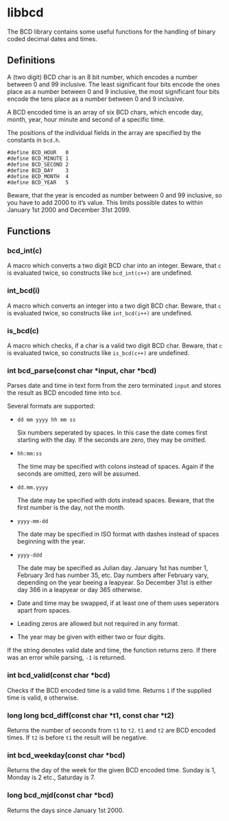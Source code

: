 # libbcd

The BCD library contains some useful functions for the handling of binary coded decimal dates and times.

## Definitions

A (two digit) BCD char is an 8 bit number, which encodes a number between 0 and 99 inclusive.
The least significant four bits encode the ones place as a number between 0 and 9 inclusive, the most significant four bits encode the tens place as a number between 0 and 9 inclusive.

A BCD encoded time is an array of six BCD chars, which encode day, month, year, hour minute and second of a specific time.

The positions of the individual fields in the array are specified by the constants in `bcd.h`.

    #define BCD_HOUR   0
    #define BCD_MINUTE 1
    #define BCD_SECOND 2
    #define BCD_DAY    3
    #define BCD_MONTH  4
    #define BCD_YEAR   5

Beware, that the year is encoded as number between 0 and 99 inclusive, so you have to add 2000 to it’s value.
This limits possible dates to within January 1st 2000 and December 31st 2099.

## Functions

### bcd_int(c)

A macro which converts a two digit BCD char into an integer.
Beware, that `c` is evaluated twice, so constructs like `bcd_int(c++)` are undefined.

### int_bcd(i)

A macro which converts an integer into a two digit BCD char.
Beware, that `c` is evaluated twice, so constructs like `int_bcd(i++)` are undefined.

### is_bcd(c)

A macro which checks, if a char is a valid two digit BCD char.
Beware, that `c` is evaluated twice, so constructs like `is_bcd(c++)` are undefined.

### int bcd_parse(const char *input, char *bcd)

Parses date and time in text form from the zero terminated `input` and stores the result as BCD encoded time into `bcd`.

Several formats are supported:

* `dd mm yyyy hh mm ss`

  Six numbers seperated by spaces.
  In this case the date comes first starting with the day.
  If the seconds are zero, they may be omitted.

* `hh:mm:ss`

  The time may be specified with colons instead of spaces.
  Again if the seconds are omitted, zero will be assumed.

* `dd.mm.yyyy`

  The date may be specified with dots instead spaces.
  Beware, that the first number is the day, not the month.

* `yyyy-mm-dd`

  The date may be specified in ISO format with dashes instead of spaces beginning with the year.

* `yyyy-ddd`

  The date may be specified as Julian day.
  January 1st has number 1, February 3rd has number 35, etc.
  Day numbers after February vary, depending on the year beeing a leapyear.
  So December 31st is either day 366 in a leapyear or day 365 otherwise.

* Date and time may be swapped, if at least one of them uses seperators apart from spaces.

* Leading zeros are allowed but not required in any format.

* The year may be given with either two or four digits.

If the string denotes valid date and time, the function returns zero.
If there was an error while parsing, `-1` is returned.

### int bcd_valid(const char *bcd)

Checks if the BCD encoded time is a valid time.
Returns `1` if the supplied time is valid, `0` otherwise.

### long long bcd_diff(const char *t1, const char *t2)

Returns the number of seconds from `t1` to `t2`.
`t1` and `t2` are BCD encoded times.
If `t2` is before `t1` the result will be negative.

### int bcd_weekday(const char *bcd)

Returns the day of the week for the given BCD encoded time.
Sunday is 1, Monday is 2 etc., Saturday is 7.

### long bcd_mjd(const char *bcd)

Returns the days since January 1st 2000.
